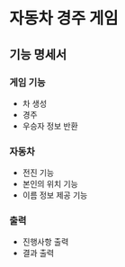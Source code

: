 # 자동차 경주 게임
## 기능 명세서

### 게임 기능
- 차 생성
- 경주
- 우승자 정보 반환

### 자동차

- 전진 기능
- 본인의 위치 기능
- 이름 정보 제공 기능

### 출력

- 진행사항 출력
- 결과 출력

